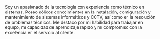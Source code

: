 Soy un apasionado de la tecnología con experiencia como técnico en sistemas. Poseo sólidos conocimientos en la instalación, configuración y mantenimiento de sistemas informáticos y CCTV, así como en la resolución de problemas técnicos. Me destaco por mi habilidad para trabajar en equipo, mi capacidad de aprendizaje rápido y mi compromiso con la excelencia en el servicio al cliente.

<!---
Nicolita525/Nicolita525 is a ✨ special ✨ repository because its `README.md` (this file) appears on your GitHub profile.
You can click the Preview link to take a look at your changes.
--->

